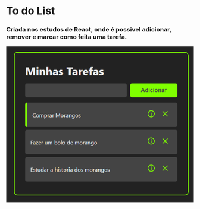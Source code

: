 # To do List

### Criada nos estudos de React, onde é possivel adicionar, remover e marcar como feita uma tarefa.

![Logo](https://github.com/LuizCBonini/curso-react/blob/master/src/img/Todo.png?raw=true)
